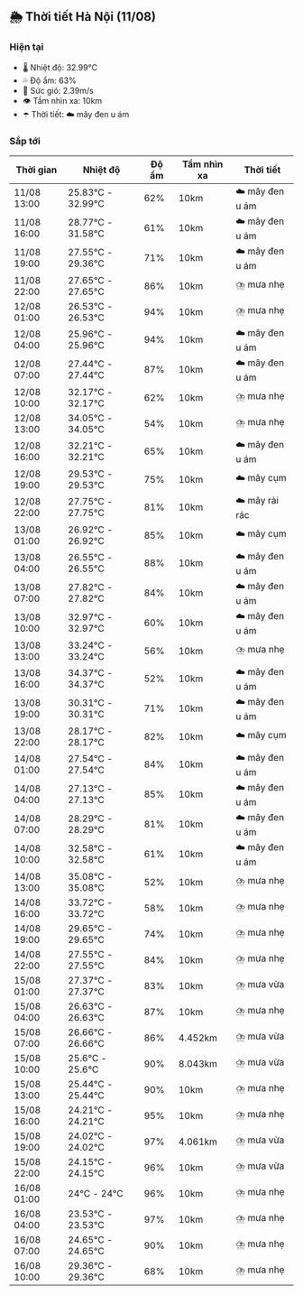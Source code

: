 ## 🌦️ Thời tiết Hà Nội (11/08)

### Hiện tại

- 🌡️ Nhiệt độ: 32.99℃
- 💦 Độ ẩm: 63%
- 💨 Sức gió: 2.39m/s
- 👁️ Tầm nhìn xa: 10km
- ☂️ Thời tiết: ☁️ mây đen u ám

### Sắp tới

| Thời gian | Nhiệt độ | Độ ẩm | Tầm nhìn xa | Thời tiết |
| --- | --- | --- | --- | --- |
| 11/08 13:00 | 25.83℃ - 32.99℃ | 62% | 10km | ☁️ mây đen u ám |
| 11/08 16:00 | 28.77℃ - 31.58℃ | 61% | 10km | ☁️ mây đen u ám |
| 11/08 19:00 | 27.55℃ - 29.36℃ | 71% | 10km | ☁️ mây đen u ám |
| 11/08 22:00 | 27.65℃ - 27.65℃ | 86% | 10km | ⛈️ mưa nhẹ |
| 12/08 01:00 | 26.53℃ - 26.53℃ | 94% | 10km | ⛈️ mưa nhẹ |
| 12/08 04:00 | 25.96℃ - 25.96℃ | 94% | 10km | ☁️ mây đen u ám |
| 12/08 07:00 | 27.44℃ - 27.44℃ | 87% | 10km | ☁️ mây đen u ám |
| 12/08 10:00 | 32.17℃ - 32.17℃ | 62% | 10km | ⛈️ mưa nhẹ |
| 12/08 13:00 | 34.05℃ - 34.05℃ | 54% | 10km | ⛈️ mưa nhẹ |
| 12/08 16:00 | 32.21℃ - 32.21℃ | 65% | 10km | ☁️ mây đen u ám |
| 12/08 19:00 | 29.53℃ - 29.53℃ | 75% | 10km | ☁️ mây cụm |
| 12/08 22:00 | 27.75℃ - 27.75℃ | 81% | 10km | ☁️ mây rải rác |
| 13/08 01:00 | 26.92℃ - 26.92℃ | 85% | 10km | ☁️ mây cụm |
| 13/08 04:00 | 26.55℃ - 26.55℃ | 88% | 10km | ☁️ mây đen u ám |
| 13/08 07:00 | 27.82℃ - 27.82℃ | 84% | 10km | ☁️ mây đen u ám |
| 13/08 10:00 | 32.97℃ - 32.97℃ | 60% | 10km | ☁️ mây đen u ám |
| 13/08 13:00 | 33.24℃ - 33.24℃ | 56% | 10km | ⛈️ mưa nhẹ |
| 13/08 16:00 | 34.37℃ - 34.37℃ | 52% | 10km | ☁️ mây đen u ám |
| 13/08 19:00 | 30.31℃ - 30.31℃ | 71% | 10km | ☁️ mây đen u ám |
| 13/08 22:00 | 28.17℃ - 28.17℃ | 82% | 10km | ☁️ mây cụm |
| 14/08 01:00 | 27.54℃ - 27.54℃ | 84% | 10km | ☁️ mây đen u ám |
| 14/08 04:00 | 27.13℃ - 27.13℃ | 85% | 10km | ☁️ mây đen u ám |
| 14/08 07:00 | 28.29℃ - 28.29℃ | 81% | 10km | ☁️ mây đen u ám |
| 14/08 10:00 | 32.58℃ - 32.58℃ | 61% | 10km | ☁️ mây đen u ám |
| 14/08 13:00 | 35.08℃ - 35.08℃ | 52% | 10km | ⛈️ mưa nhẹ |
| 14/08 16:00 | 33.72℃ - 33.72℃ | 58% | 10km | ⛈️ mưa nhẹ |
| 14/08 19:00 | 29.65℃ - 29.65℃ | 74% | 10km | ⛈️ mưa nhẹ |
| 14/08 22:00 | 27.55℃ - 27.55℃ | 84% | 10km | ⛈️ mưa nhẹ |
| 15/08 01:00 | 27.37℃ - 27.37℃ | 83% | 10km | ⛈️ mưa vừa |
| 15/08 04:00 | 26.63℃ - 26.63℃ | 87% | 10km | ⛈️ mưa nhẹ |
| 15/08 07:00 | 26.66℃ - 26.66℃ | 86% | 4.452km | ⛈️ mưa vừa |
| 15/08 10:00 | 25.6℃ - 25.6℃ | 90% | 8.043km | ⛈️ mưa vừa |
| 15/08 13:00 | 25.44℃ - 25.44℃ | 90% | 10km | ⛈️ mưa nhẹ |
| 15/08 16:00 | 24.21℃ - 24.21℃ | 95% | 10km | ⛈️ mưa nhẹ |
| 15/08 19:00 | 24.02℃ - 24.02℃ | 97% | 4.061km | ⛈️ mưa vừa |
| 15/08 22:00 | 24.15℃ - 24.15℃ | 96% | 10km | ⛈️ mưa vừa |
| 16/08 01:00 | 24℃ - 24℃ | 96% | 10km | ⛈️ mưa nhẹ |
| 16/08 04:00 | 23.53℃ - 23.53℃ | 97% | 10km | ⛈️ mưa nhẹ |
| 16/08 07:00 | 24.65℃ - 24.65℃ | 90% | 10km | ⛈️ mưa nhẹ |
| 16/08 10:00 | 29.36℃ - 29.36℃ | 68% | 10km | ⛈️ mưa nhẹ |

